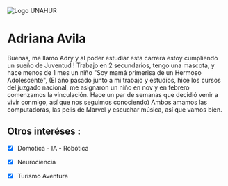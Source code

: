 ![Logo UNAHUR](./assets/UNAHUR.png)


# Adriana Avila

Buenas, me llamo Adry y al poder estudiar esta carrera estoy cumpliendo un sueño de Juventud !
Trabajo en 2 secundarios, tengo una mascota, y hace menos de 1 mes un niño "Soy mamá primerisa de un Hermoso Adolescente",
(El año pasado junto a mi trabajo y estudios, hice los cursos del juzgado nacional, me asignaron un niño en nov y en febrero 
comenzamos la vinculación. Hace un par de semanas que decidió venir a vivir conmigo, así que nos seguimos conociendo)
Ambos amamos las computadoras, las pelis de Marvel y escuchar música, así que vamos bien.

## Otros interéses :
- [x] Domotica - IA - Robótica
- [x] Neurociencia
- [x] Turismo Aventura


